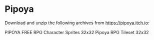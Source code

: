 # Pipoya

Download and unzip the following archives from https://pipoya.itch.io:

PIPOYA FREE RPG Character Sprites 32x32
Pipoya RPG Tileset 32x32
